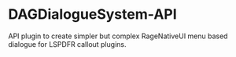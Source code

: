 # DAGDialogueSystem-API
 API plugin to create simpler but complex RageNativeUI menu based dialogue for LSPDFR callout plugins.
